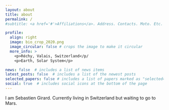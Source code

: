 ```yaml
---
layout: about
title: about
permalink: /
#subtitle: <a href='#'>Affiliations</a>. Address. Contacts. Moto. Etc.

profile:
  align: right
  image: bio_crop_2020.png
  image_circular: false # crops the image to make it circular
  more_info: >
    <p>Réchy, Valais, Switzerland</p/
    <p>Earth, Solar System</p>

news: false  # includes a list of news items
latest_posts: false  # includes a list of the newest posts
selected_papers: false # includes a list of papers marked as "selected={true}"
social: true  # includes social icons at the bottom of the page
---
```


I am Sebastien Girard. Currently living in Switzerland but waiting to go to Mars.
